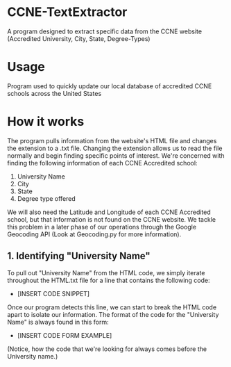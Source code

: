 # CCNE-TextExtractor
A program designed to extract specific data from the CCNE website (Accredited University, City, State, Degree-Types)

# Usage
Program used to quickly update our local database of accredited CCNE schools across the United States

# How it works
The program pulls information from the website's HTML file and changes the extension to a .txt file. Changing the extension allows us to read the file normally and begin finding specific points of interest. We're concerned with finding the following information of each CCNE Accredited school:
1. University Name
2. City
3. State
4. Degree type offered

We will also need the Latitude and Longitude of each CCNE Accredited school, but that information is not found on the CCNE website. We tackle this problem in a later phase of our operations through the Google Geocoding API (Look at Geocoding.py for more information). 
## 1. Identifying "University Name"
To pull out "University Name" from the HTML code, we simply iterate throughout the HTML.txt file for a line that contains the following code:
* [INSERT CODE SNIPPET]

Once our program detects this line, we can start to break the HTML code apart to isolate our information. 
The format of the code for the "University Name" is always found in this form:
* [INSERT CODE FORM EXAMPLE]

(Notice, how the code that we're looking for always comes before the University name.)

